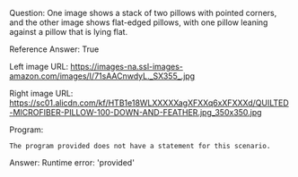 Question: One image shows a stack of two pillows with pointed corners, and the other image shows flat-edged pillows, with one pillow leaning against a pillow that is lying flat.

Reference Answer: True

Left image URL: https://images-na.ssl-images-amazon.com/images/I/71sAACnwdyL._SX355_.jpg

Right image URL: https://sc01.alicdn.com/kf/HTB1e18WLXXXXXagXFXXq6xXFXXXd/QUILTED-MICROFIBER-PILLOW-100-DOWN-AND-FEATHER.jpg_350x350.jpg

Program:

```
The program provided does not have a statement for this scenario.
```
Answer: Runtime error: 'provided'

